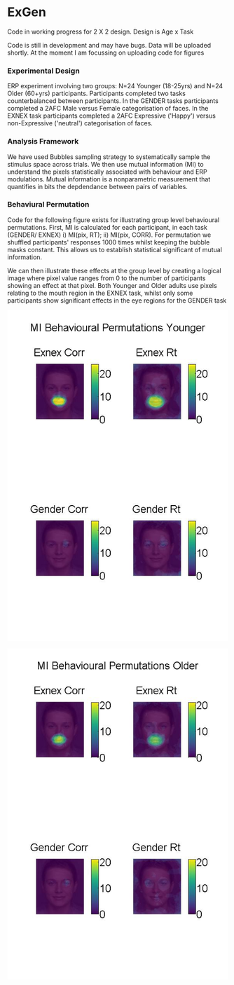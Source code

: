 # ExGen

Code in working progress for 2 X 2 design. Design is Age x Task

Code is still in development and may have bugs. Data will be uploaded shortly. At the moment I am focussing on uploading code for figures

<h3> Experimental Design</h3>

ERP experiment involving two groups: N=24 Younger (18-25yrs) and N=24 Older (60+yrs) participants. Participants completed two tasks counterbalanced between participants. In the GENDER tasks participants completed a 2AFC Male versus Female categorisation of faces. In the EXNEX task participants completed a 2AFC Expressive ('Happy') versus non-Expressive ('neutral') categorisation of faces. 

<h3> Analysis Framework</h3>

We have used Bubbles sampling strategy to systematically sample the stimulus space across trials. We then use mutual information (MI) to understand the pixels statistically associated with behaviour and ERP modulations. Mutual information is a nonparametric measurement that quantifies in bits the depdendance between pairs of variables. 

<h3> Behaviural Permutation</h3>

Code for the following figure exists for illustrating group level behavioural permutations. First, MI is calculated for each participant, in each task (GENDER/ EXNEX) i) MI(pix, RT); ii) MI(pix, CORR). For permutation we shuffled participants' responses 1000 times whilst keeping the bubble masks constant. This allows us to establish statistical significant of mutual information. 

We can then illustrate these effects at the group level by creating a logical image where pixel value ranges from 0 to the number of participants showing an effect at that pixel. Both Younger and Older adults use pixels relating to the mouth region in the EXNEX task, whilst only some participants show significant effects in the eye regions for the GENDER task 

![alt tag](https://raw.githubusercontent.com/HLGilman/ExGen/master/README%20Figures/Permutation_Younger.jpg)

![alt tag](https://raw.githubusercontent.com/HLGilman/ExGen/master/README%20Figures/Permutation_Older.jpg)
